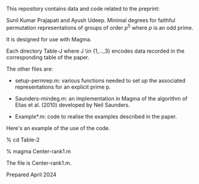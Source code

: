 
This repository contains data and code related to the preprint:

Sunil Kumar Prajapati and Ayush Udeep.
Minimal degrees for faithful permutation representations 
of groups of order $p^5$ where $p$ is an odd prime.

It is designed for use with Magma.

Each directory Table-J where J \in {1,...,3} encodes data recorded in 
the corresponding table of the paper. 

The other files are:

* setup-permrep.m: various functions needed to set up the 
associated representations for an explicit prime p. 

* Saunders-mindeg.m: an implementation in Magma of the 
algorithm of Elias et al. (2010) developed by Neil Saunders.

* Example*.m: code to realise the examples described in the paper.

Here's an example of the use of the code.

% cd Table-2 

% magma Center-rank1.m

The file is Center-rank1.m. 

Prepared April 2024

